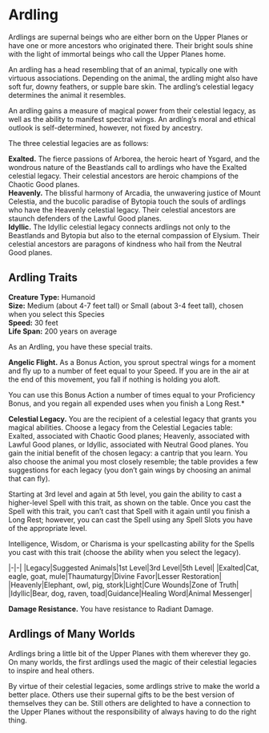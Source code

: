 # Ardling

Ardlings are supernal beings who are either born on the Upper Planes or have one or more ancestors who originated there.
Their bright souls shine with the light of immortal beings who call the Upper Planes home.

An ardling has a head resembling that of an animal, typically one with virtuous associations.
Depending on the animal, the ardling might also have soft fur, downy feathers, or supple bare skin.
The ardling’s celestial legacy determines the animal it resembles.

An ardling gains a measure of magical power from their celestial legacy, as well as the ability to manifest spectral wings.
An ardling’s moral and ethical outlook is self-determined, however, not fixed by ancestry.

The three celestial legacies are as follows:

**Exalted.** The fierce passions of Arborea, the heroic heart of Ysgard, and the wondrous nature of the Beastlands call to ardlings who have the Exalted celestial legacy. Their celestial ancestors are heroic champions of the Chaotic Good planes.  
**Heavenly.** The blissful harmony of Arcadia, the unwavering justice of Mount Celestia, and the bucolic paradise of Bytopia touch the souls of ardlings who have the Heavenly celestial legacy. Their celestial ancestors are staunch defenders of the Lawful Good planes.  
**Idyllic.** The Idyllic celestial legacy connects ardlings not only to the Beastlands and Bytopia but also to the eternal compassion of Elysium. Their celestial ancestors are paragons of kindness who hail from the Neutral Good planes.  

## Ardling Traits
**Creature Type:** Humanoid  
**Size:** Medium (about 4-7 feet tall) or Small (about 3-4 feet tall), chosen when you select this Species  
**Speed:** 30 feet  
**Life Span:** 200 years on average

As an Ardling, you have these special traits.

**Angelic Flight.** As a Bonus Action, you sprout spectral wings for a moment and fly up to a number of feet equal to your Speed.
If you are in the air at the end of this movement, you fall if nothing is holding you aloft.

You can use this Bonus Action a number of times equal to your Proficiency Bonus, and you regain all expended uses when you finish a Long Rest.*

**Celestial Legacy.** You are the recipient of a celestial legacy that grants you magical abilities.
Choose a legacy from the Celestial Legacies table: Exalted, associated with Chaotic Good planes; Heavenly, associated with Lawful Good planes, or Idyllic, associated with Neutral Good planes.
You gain the initial benefit of the chosen legacy: a cantrip that you learn.
You also choose the animal you most closely resemble; the table provides a few suggestions for each legacy (you don’t gain wings by choosing an animal that can fly).

Starting at 3rd level and again at 5th level, you gain the ability to cast a higher-level Spell with this trait, as shown on the table.
Once you cast the Spell with this trait, you can’t cast that Spell with it again until you finish a Long Rest; however, you can cast the Spell using any Spell Slots you have of the appropriate level.

Intelligence, Wisdom, or Charisma is your spellcasting ability for the Spells you cast with this trait (choose the ability when you select the legacy).

|-|-|
|Legacy|Suggested Animals|1st Level|3rd Level|5th Level|
|Exalted|Cat, eagle, goat, mule|Thaumaturgy|Divine Favor|Lesser Restoration|
|Heavenly|Elephant, owl, pig, stork|Light|Cure Wounds|Zone of Truth|
|Idyllic|Bear, dog, raven, toad|Guidance|Healing Word|Animal Messenger|

**Damage Resistance.** You have resistance to Radiant Damage.

## Ardlings of Many Worlds

Ardlings bring a little bit of the Upper Planes with them wherever they go.
On many worlds, the first ardlings used the magic of their celestial legacies to inspire and heal others.

By virtue of their celestial legacies, some ardlings strive to make the world a better place.
Others use their supernal gifts to be the best version of themselves they can be.
Still others are delighted to have a connection to the Upper Planes without the responsibility of always having to do the right thing.
